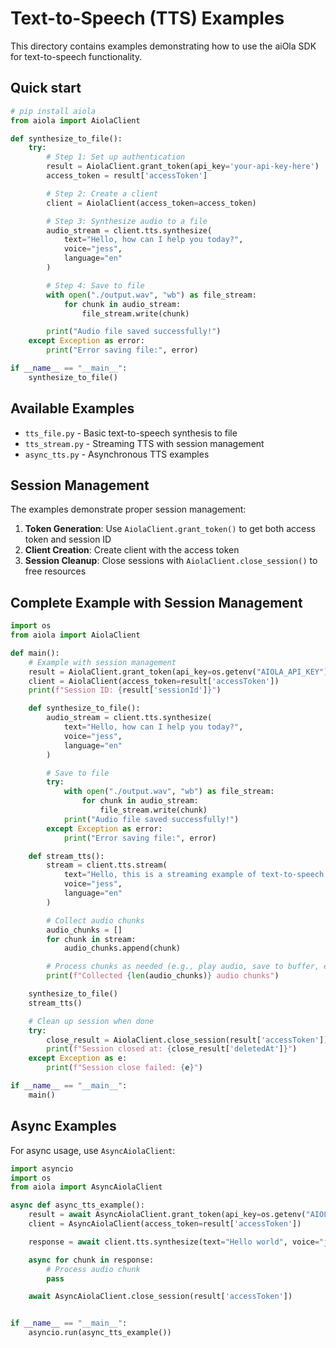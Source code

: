 # Text-to-Speech (TTS) Examples

This directory contains examples demonstrating how to use the aiOla SDK for text-to-speech functionality.

## Quick start

<!--snippet;tts;quickstart-->
```python
# pip install aiola
from aiola import AiolaClient

def synthesize_to_file():
    try:
        # Step 1: Set up authentication
        result = AiolaClient.grant_token(api_key='your-api-key-here')
        access_token = result['accessToken']

        # Step 2: Create a client
        client = AiolaClient(access_token=access_token)

        # Step 3: Synthesize audio to a file
        audio_stream = client.tts.synthesize(
            text="Hello, how can I help you today?",
            voice="jess",
            language="en"
        )

        # Step 4: Save to file
        with open("./output.wav", "wb") as file_stream:
            for chunk in audio_stream:
                file_stream.write(chunk)

        print("Audio file saved successfully!")
    except Exception as error:
        print("Error saving file:", error)

if __name__ == "__main__":
    synthesize_to_file()
```

## Available Examples

- `tts_file.py` - Basic text-to-speech synthesis to file
- `tts_stream.py` - Streaming TTS with session management
- `async_tts.py` - Asynchronous TTS examples

## Session Management

The examples demonstrate proper session management:

1. **Token Generation**: Use `AiolaClient.grant_token()` to get both access token and session ID
2. **Client Creation**: Create client with the access token
3. **Session Cleanup**: Close sessions with `AiolaClient.close_session()` to free resources

## Complete Example with Session Management

```python
import os
from aiola import AiolaClient

def main():
    # Example with session management
    result = AiolaClient.grant_token(api_key=os.getenv("AIOLA_API_KEY"))
    client = AiolaClient(access_token=result['accessToken'])
    print(f"Session ID: {result['sessionId']}")

    def synthesize_to_file():
        audio_stream = client.tts.synthesize(
            text="Hello, how can I help you today?",
            voice="jess",
            language="en"
        )

        # Save to file
        try:
            with open("./output.wav", "wb") as file_stream:
                for chunk in audio_stream:
                    file_stream.write(chunk)
            print("Audio file saved successfully!")
        except Exception as error:
            print("Error saving file:", error)

    def stream_tts():
        stream = client.tts.stream(
            text="Hello, this is a streaming example of text-to-speech synthesis.",
            voice="jess",
            language="en"
        )

        # Collect audio chunks
        audio_chunks = []
        for chunk in stream:
            audio_chunks.append(chunk)

        # Process chunks as needed (e.g., play audio, save to buffer, etc.)
        print(f"Collected {len(audio_chunks)} audio chunks")

    synthesize_to_file()
    stream_tts()

    # Clean up session when done
    try:
        close_result = AiolaClient.close_session(result['accessToken'])
        print(f"Session closed at: {close_result['deletedAt']}")
    except Exception as e:
        print(f"Session close failed: {e}")

if __name__ == "__main__":
    main()
```

## Async Examples

For async usage, use `AsyncAiolaClient`:

```python
import asyncio
import os
from aiola import AsyncAiolaClient

async def async_tts_example():
    result = await AsyncAiolaClient.grant_token(api_key=os.getenv("AIOLA_API_KEY"))
    client = AsyncAiolaClient(access_token=result['accessToken'])

    response = await client.tts.synthesize(text="Hello world", voice="jess", language="en")

    async for chunk in response:
        # Process audio chunk
        pass

    await AsyncAiolaClient.close_session(result['accessToken'])


if __name__ == "__main__":
    asyncio.run(async_tts_example())
```
